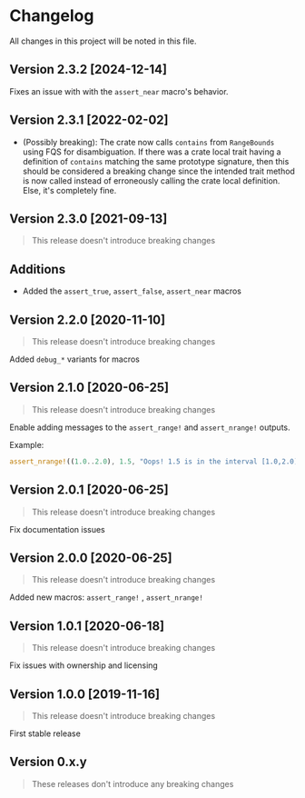 # Changelog

All changes in this project will be noted in this file.

## Version 2.3.2 [2024-12-14]

Fixes an issue with with the `assert_near` macro's behavior.

## Version 2.3.1 [2022-02-02]

- (Possibly breaking): The crate now calls `contains` from `RangeBounds` using FQS for disambiguation.
  If there was a crate local trait having a definition of `contains` matching the same prototype
  signature, then this should be considered a breaking change since the intended trait method is now
  called instead of erroneously calling the crate local definition. Else, it's completely fine.

## Version 2.3.0 [2021-09-13]

> This release doesn't introduce breaking changes

## Additions

- Added the `assert_true`, `assert_false`, `assert_near` macros

## Version 2.2.0 [2020-11-10]

> This release doesn't introduce breaking changes

Added `debug_*` variants for macros

## Version 2.1.0 [2020-06-25]

> This release doesn't introduce breaking changes

Enable adding messages to the `assert_range!` and `assert_nrange!` outputs.

Example:

```rust
assert_nrange!((1.0..2.0), 1.5, "Oops! 1.5 is in the interval [1.0,2.0)")
```

## Version 2.0.1 [2020-06-25]

> This release doesn't introduce breaking changes

Fix documentation issues

## Version 2.0.0 [2020-06-25]

> This release doesn't introduce breaking changes

Added new macros: `assert_range!` , `assert_nrange!`

## Version 1.0.1 [2020-06-18]

> This release doesn't introduce breaking changes

Fix issues with ownership and licensing

## Version 1.0.0 [2019-11-16]

> This release doesn't introduce breaking changes

First stable release

## Version 0.x.y

> These releases don't introduce any breaking changes
